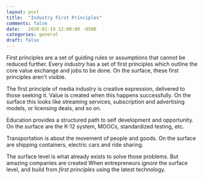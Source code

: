 ```yaml
---
layout: post
title:  "Industry First Principles"
comments: false
date:   2020-01-19 12:00:00 -0500
categories: general
draft: false
---
```


First principles are a set of guiding rules or assumptions that cannot be reduced further. Every _industry_ has a set of first principles which outline the core value exchange and jobs to be done. On the surface, these first principles aren't visible. 

The first principle of media industry is creative expression, delivered to those seeking it. Value is created when this happens successfully. On the surface this looks like streaming services, subscription and advertising models, or licensing deals, and so on. 

Education provides a structured path to self development and opportunity. On the surface are the K-12 system, MOOCs, standardized testing, etc. 

Transportation is about the movement of people and goods. On the surface are shipping containers, electric cars and ride sharing.

The surface level is what already exists to solve those problems. 
But amazing companies are created When entrepreneurs _ignore_ the surface level, and build from _first principles_ using the latest technology.